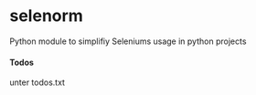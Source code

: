 # selenorm
Python module to simplifiy Seleniums usage in python projects

#### Todos

unter todos.txt
